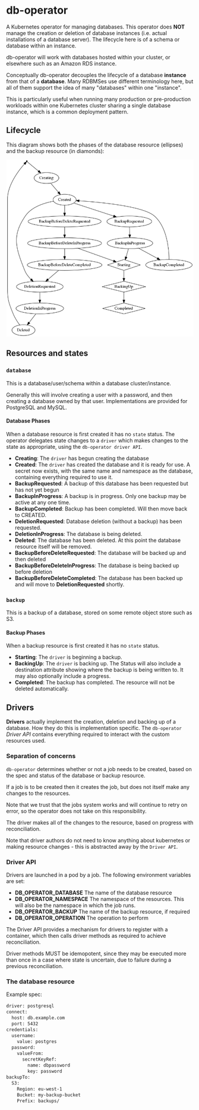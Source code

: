 # db-operator

A Kubernetes operator for managing databases. This operator does **NOT** manage the creation or deletion of database instances (i.e. actual installations of a database server). The lifecycle here is of a schema or database within an instance.

db-operator will work with databases hosted within your cluster, or elsewhere such as an Amazon RDS instance.

Conceptually db-operator decouples the lifecycle of a database **instance** from that of a **database**.  Many RDBMSes use different terminology here, but all of them support the idea of many "databases" within one "instance".

This is particularly useful when running many production or pre-production workloads within one Kubernetes cluster sharing a single database instance, which is a common deployment pattern.

## Lifecycle

This diagram shows both the phases of the database resource (ellipses) and the backup resource (in diamonds):

![State diagram](doc/state.png)

## Resources and states 

### `database`

This is a database/user/schema within a database cluster/instance.

Generally this will involve creating a user with a password, and then creating a
database owned by that user.  Implementations are provided for PostgreSQL and MySQL.

#### Database Phases

When a database resource is first created it has no `state` status. The operator delegates state changes to a `driver` which makes changes to the state as appropriate, using the `db-operator driver API`.

- **Creating**: The `driver` has begun creating the database
- **Created**: The `driver` has created the database and it is ready for use. A secret now exists, with the same name and namespace as the database, containing everything required to use it.
- **BackupRequested**: A backup of this database has been requested but has not yet begun
- **BackupInProgress**: A backup is in progress. Only one backup may be active at any one time.
- **BackupCompleted**: Backup has been completed. Will then move back to CREATED.
- **DeletionRequested**: Database deletion (without a backup) has been requested.
- **DeletionInProgress**: The database is being deleted.
- **Deleted**: The database has been deleted. At this point the database resource itself will be removed.
- **BackupBeforeDeleteRequested**: The database will be backed up and then deleted
- **BackupBeforeDeleteInProgress**: The database is being backed up before deletion
- **BackupBeforeDeleteCompleted**: The database has been backed up and will move to **DeletionRequested** shortly.

### `backup`

This is a backup of a database, stored on some remote object store such as S3.

#### Backup Phases

When a backup resource is first created it has no `state` status.

- **Starting**: The `driver` is beginning a backup.
- **BackingUp**: The `driver` is backing up. The Status will also include a destination attribute showing where the backup is being written to. It may also optionally include a progress.
- **Completed**: The backup has completed.  The resource will not be deleted automatically.

## Drivers

**Drivers** actually implement the creation, deletion and backing up of a database. How they do this is implementation specific. The `db-operator` *Driver API* contains everything required to interact with the custom resources used.

### Separation of concerns

`db-operator` determines whether or not a job needs to be created, based on the spec and status of the database or backup resource.

If a job is to be created then it creates the job, but does not itself make any changes to the resources.

Note that we trust that the jobs system works and will continue to retry on error, so the operator does not take on this responsibility.

The driver makes all of the changes to the resource, based on progress with reconciliation.

Note that driver authors do not need to know anything about kubernetes or making resource changes - this is abstracted away by the `Driver API`.

### Driver API

Drivers are launched in a pod by a job. The following environment variables are set:

- **DB_OPERATOR_DATABASE** The name of the database resource
- **DB_OPERATOR_NAMESPACE** The namespace of the resources. This will also be the namespace in which the job runs.
- **DB_OPERATOR_BACKUP** The name of the backup resource, if required
- **DB_OPERATOR_OPERATION** The operation to perform

The Driver API provides a mechanism for drivers to register with a container, which then calls driver methods as required to achieve reconciliation.

Driver methods MUST be idemopotent, since they may be executed more than once in a case where state is uncertain, due to failure during a previous reconciliation.

### The database resource

Example spec:

    driver: postgresql
    connect:
      host: db.example.com
      port: 5432
    credentials:
      username:
        value: postgres
      password:
        valueFrom:
          secretKeyRef:
            name: dbpassword
            key: password
    backupTo:
      S3:
        Region: eu-west-1
        Bucket: my-backup-bucket
        Prefix: backups/
